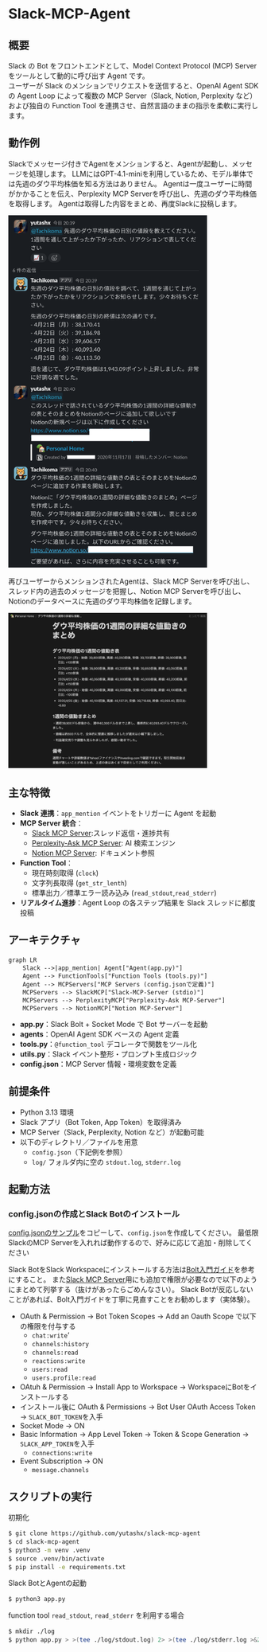 # Slack-MCP-Agent
## 概要
Slack の Bot をフロントエンドとして、Model Context Protocol (MCP) Server をツールとして動的に呼び出す Agent です。  
ユーザーが Slack のメンションでリクエストを送信すると、OpenAI Agent SDK の Agent Loop によって複数の MCP Server（Slack, Notion, Perplexity など）および独自の Function Tool を連携させ、自然言語のままの指示を柔軟に実行します。

## 動作例
Slackでメッセージ付きでAgentをメンションすると、Agentが起動し、メッセージを処理します。
LLMにはGPT-4.1-miniを利用しているため、モデル単体では先週のダウ平均株価を知る方法はありません。
Agentは一度ユーザーに時間がかかることを伝え、Perplexity MCP Serverを呼び出し、先週のダウ平均株価を取得します。
Agentは取得した内容をまとめ、再度Slackに投稿します。

<img src="./docs/img/slack-mcp-agent-slack.png" width="400">

再びユーザーからメンションされたAgentは、Slack MCP Serverを呼び出し、スレッド内の過去のメッセージを把握し、Notion MCP Serverを呼び出し、Notionのデータベースに先週のダウ平均株価を記録します。

<img src="./docs/img/slack-mcp-agent-notion.png" width="400">

## 主な特徴
- **Slack 連携**：`app_mention` イベントをトリガーに Agent を起動  
- **MCP Server 統合**：  
  - [Slack MCP Server](https://github.com/modelcontextprotocol/servers/tree/main/src/slack):スレッド返信・進捗共有
  - [Perplexity-Ask MCP Server](https://github.com/ppl-ai/modelcontextprotocol/tree/main): AI 検索エンジン
  - [Notion MCP Server](https://github.com/makenotion/notion-mcp-server): ドキュメント参照
- **Function Tool**：  
  - 現在時刻取得 (`clock`)  
  - 文字列長取得 (`get_str_lenth`)  
  - 標準出力／標準エラー読み込み (`read_stdout`,`read_stderr`)  
- **リアルタイム進捗**：Agent Loop の各ステップ結果を Slack スレッドに都度投稿  

## アーキテクチャ
```mermaid
graph LR
    Slack -->|app_mention| Agent["Agent(app.py)"]
    Agent --> FunctionTools["Function Tools (tools.py)"]
    Agent --> MCPServers["MCP Servers (config.jsonで定義)"]
    MCPServers --> SlackMCP["Slack-MCP-Server (stdio)"]
    MCPServers --> PerplexityMCP["Perplexity-Ask MCP-Server"]
    MCPServers --> NotionMCP["Notion MCP-Server"]
```

- **app.py**：Slack Bolt + Socket Mode で Bot サーバーを起動  
- **agents**：OpenAI Agent SDK ベースの Agent 定義  
- **tools.py**：`@function_tool` デコレータで関数をツール化  
- **utils.py**：Slack イベント整形・プロンプト生成ロジック  
- **config.json**：MCP Server 情報・環境変数を定義  

## 前提条件
- Python 3.13 環境  
- Slack アプリ（Bot Token, App Token）を取得済み  
- MCP Server（Slack, Perplexity, Notion など）が起動可能  
- 以下のディレクトリ／ファイルを用意  
  - `config.json`（下記例を参照）  
  - `log/` フォルダ内に空の `stdout.log`, `stderr.log`  

## 起動方法
### config.jsonの作成とSlack Botのインストール
[config.jsonのサンプル](./config.sample.json)をコピーして、`config.json`を作成してください。
最低限SlackのMCP Serverを入れれば動作するので、好みに応じて追加・削除してください

Slack BotをSlack Workspaceにインストールする方法は[Bolt入門ガイド](https://tools.slack.dev/bolt-python/ja-jp/getting-started/)を参考にすること。
また[Slack MCP Server](https://github.com/modelcontextprotocol/servers/tree/main/src/slack)用にも追加で権限が必要なので以下のようにまとめて列挙する（抜けがあったらごめんなさい）。
Slack Botが反応しないことがあれば、Bolt入門ガイドを丁寧に見直すことをお勧めします（実体験）。

- OAuth & Permission -> Bot Token Scopes -> Add an Oauth Scope で以下の権限を付与する
  - `chat:write`’
  - `channels:history`
  - `channels:read`
  - `reactions:write`
  - `users:read`
  - `users.profile:read`
- OAtuh & Permission -> Install App to Workspace -> WorkspaceにBotをインストールする
- インストール後に OAuth & Permissions -> Bot User OAuth Access Token -> `SLACK_BOT_TOKEN`を入手
- Socket Mode -> ON
- Basic Information -> App Level Token -> Token & Scope Generation -> `SLACK_APP_TOKEN`を入手
    - `connections:write`
- Event Subscription -> ON
    - `message.channels`

## スクリプトの実行
初期化
```sh
$ git clone https://github.com/yutashx/slack-mcp-agent
$ cd slack-mcp-agent
$ python3 -m venv .venv
$ source .venv/bin/activate
$ pip install -e requirements.txt
```

Slack BotとAgentの起動
```sh
$ python3 app.py
```

function tool `read_stdout`, `read_stderr` を利用する場合
```sh
$ mkdir ./log
$ python app.py > >(tee ./log/stdout.log) 2> >(tee ./log/stderr.log >&2) # stdout, stderrをファイルに書き込みながら、ターミナルに出力する
```
